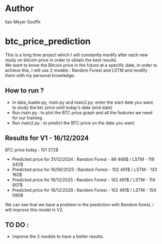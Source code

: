 # Author
Ilan Meyer Souffir.

# btc_price_prediction
This is a long time project which I will constantly modify after each new study on bitcoin price in order to obtain the best results.<br>
We want to know the Bitcoin price in the future at a specific date, in order to achieve this, I will use 2 models : Random Forest and LSTM and modify them with my personal knowledge.

## How to run ?
* In data_loader.py, main.py and main2.py: enter the start date you want to study the btc price until today's date (end date)
* Run main.py : to plot the BTC price graph and all the features we need for our training.
* Run main2.py : to predict the BTC price on the date you want.

## Results for V1 - 16/12/2024
BTC price today : 101 372$
* Predicted price for 31/12/2024 : Random Forest - 86 468$  /  LSTM - 119 442$
* Predicted price for 16/06/2025 : Random Forest - 102 491$  /  LSTM - 133 162$ 
* Predicted price for 16/12/2025 : Random Forest - 102 491$  /  LSTM - 114 607$
* Predicted price for 16/12/2029 : Random Forest - 102 491$  /  LSTM - 154 090$

We can see that we have a problem in the prediction with Random forest, i will improve this model in V2.

## TO DO :
* improve the 2 models to have a better results.
